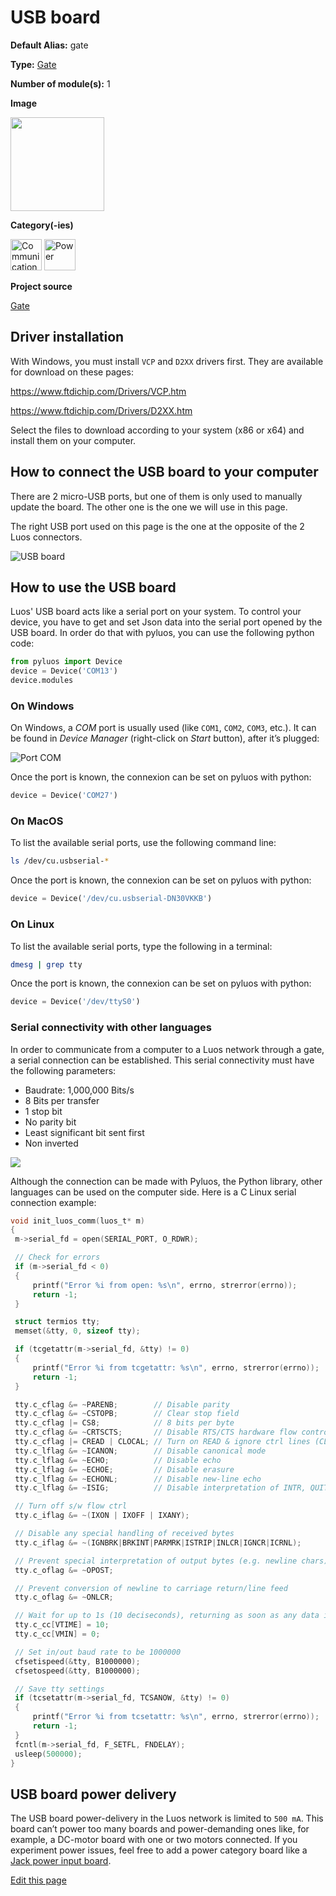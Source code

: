 # USB board
<div class="cust_sheet" markdown="1">
<p class="cust_sheet-title" markdown="1"><strong>Default Alias:</strong> gate</p>
<p class="cust_sheet-title" markdown="1"><strong>Type:</strong> <a href="/pages/high/modules_list/gate.md">Gate</a></p>
<p class="cust_sheet-title" markdown="1"><strong>Number of module(s):</strong> 1</p>
<p class="cust_sheet-title" markdown="1"><strong>Image</strong></p>
<p class="cust_indent" markdown="1"><img height="150" src="{{img_path}}/usb-module.png"></p>
<p class="cust_sheet-title" markdown="1"><strong>Category(-ies)</strong></p>
<p class="cust_indent" markdown="1">
<img height="50" src="{{img_path}}/sticker-communication.png" title="Communication">
<img height="50" src="{{img_path}}/sticker-power.png" title="Power">
</p>
<p class="cust_sheet-title" markdown="1"><strong>Project source </strong></p>
<a class="github-button" data-size="large" aria-label="Star Luos-io/Luos on GitHub" href="https://github.com/Luos-io/Examples/tree/master/Projects/Gate" target="_blank">Gate</a>
</div>

## Driver installation
With Windows, you must install `VCP` and `D2XX` drivers first. They are available for download on these pages:

<a href="https://www.ftdichip.com/Drivers/VCP.htm" target="_blank">https://www.ftdichip.com/Drivers/VCP.htm</a>

<a href="https://www.ftdichip.com/Drivers/D2XX.htm" target="_blank">https://www.ftdichip.com/Drivers/D2XX.htm</a>

Select the files to download according to your system (x86 or x64) and install them on your computer.


## How to connect the USB board to your computer
There are 2 micro-USB ports, but one of them is only used to manually update the board. The other one is the one we will use in this page.

The right USB port used on this page is the one at the opposite of the 2 Luos connectors.

![USB board]({{img_path}}/usb-1.jpg)

## How to use the USB board
Luos' USB board acts like a serial port on your system.
To control your device, you have to get and set Json data into the serial port opened by the USB board. In order do that with pyluos, you can use the following python code:

```python
from pyluos import Device
device = Device('COM13')
device.modules
```

### On Windows
On Windows, a *COM* port is usually used (like `COM1`, `COM2`, `COM3`, etc.). It can be found in *Device Manager* (right-click on *Start* button), after it’s plugged:

![Port COM]({{img_path}}/usb-2.png)

Once the port is known, the connexion can be set on pyluos with python:

```python
device = Device('COM27')
```

### On MacOS
To list the available serial ports, use the following command line:

```bash
ls /dev/cu.usbserial-*
```

Once the port is known, the connexion can be set on pyluos with python:

```python
device = Device('/dev/cu.usbserial-DN30VKKB')
```

### On Linux
To list the available serial ports, type the following in a terminal:

```bash
dmesg | grep tty
```

Once the port is known, the connexion can be set on pyluos with python:

```python
device = Device('/dev/ttyS0')
```


### Serial connectivity with other languages

In order to communicate from a computer to a Luos network through a gate, a serial connection can be established. This serial connectivity must have the following parameters:

 - Baudrate: 1,000,000 Bits/s
 - 8 Bits per transfer
 - 1 stop bit
 - No parity bit
 - Least significant bit sent first
 - Non inverted

 ![]({{img_path}}/serial-configuration.png)

 Although the connection can be made with Pyluos, the Python library, other languages can be used on the computer side. Here is a C Linux serial connection example:

 ```C
void init_luos_comm(luos_t* m)
{
  m->serial_fd = open(SERIAL_PORT, O_RDWR);

  // Check for errors
  if (m->serial_fd < 0)
  {
      printf("Error %i from open: %s\n", errno, strerror(errno));
      return -1;
  }

  struct termios tty;
  memset(&tty, 0, sizeof tty);

  if (tcgetattr(m->serial_fd, &tty) != 0)
  {
      printf("Error %i from tcgetattr: %s\n", errno, strerror(errno));
      return -1;
  }

  tty.c_cflag &= ~PARENB;        // Disable parity
  tty.c_cflag &= ~CSTOPB;        // Clear stop field
  tty.c_cflag |= CS8;            // 8 bits per byte
  tty.c_cflag &= ~CRTSCTS;       // Disable RTS/CTS hardware flow control
  tty.c_cflag |= CREAD | CLOCAL; // Turn on READ & ignore ctrl lines (CLOCAL = 1)
  tty.c_lflag &= ~ICANON;        // Disable canonical mode
  tty.c_lflag &= ~ECHO;          // Disable echo
  tty.c_lflag &= ~ECHOE;         // Disable erasure
  tty.c_lflag &= ~ECHONL;        // Disable new-line echo
  tty.c_lflag &= ~ISIG;          // Disable interpretation of INTR, QUIT and SUSP

  // Turn off s/w flow ctrl
  tty.c_iflag &= ~(IXON | IXOFF | IXANY);

  // Disable any special handling of received bytes
  tty.c_iflag &= ~(IGNBRK|BRKINT|PARMRK|ISTRIP|INLCR|IGNCR|ICRNL);

  // Prevent special interpretation of output bytes (e.g. newline chars)
  tty.c_oflag &= ~OPOST;

  // Prevent conversion of newline to carriage return/line feed
  tty.c_oflag &= ~ONLCR;

  // Wait for up to 1s (10 deciseconds), returning as soon as any data is received.
  tty.c_cc[VTIME] = 10;
  tty.c_cc[VMIN] = 0;

  // Set in/out baud rate to be 1000000
  cfsetispeed(&tty, B1000000);
  cfsetospeed(&tty, B1000000);

  // Save tty settings
  if (tcsetattr(m->serial_fd, TCSANOW, &tty) != 0)
  {
      printf("Error %i from tcsetattr: %s\n", errno, strerror(errno));
      return -1;
  }
  fcntl(m->serial_fd, F_SETFL, FNDELAY);
  usleep(500000);
}
```



## USB board power delivery
The USB board power-delivery in the Luos network is limited to `500 mA`. This board can’t power too many boards and power-demanding ones like, for example, a DC-motor board with one or two motors connected. If you experiment power issues, feel free to add a power category board like a [Jack power input board]({{boards_path}}/jack-power-input.md).

<div class="cust_edit_page"><a href="https://{{gh_path}}{{boards_path}}/usb.md">Edit this page</a></div>
